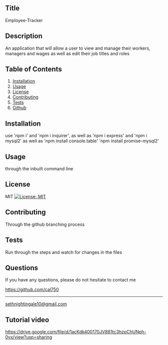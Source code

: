 ## Title
  Employee-Tracker
  
  ## Description 
  An application that will allow a user to view and manage their workers, managers and wages as well as edit their job titles and roles
    
  ## Table of Contents
  1. [Installation](#Installation)
  2. [Usage](#Usage)
  3. [License](#License)
  4. [Contributing](#Contributing)
  5. [Tests](#Tests)
  6. [Github](#Questions)
  
  ## Installation
  use 'npm i' and 'npm i inquirer', as well as 'npm i express' and 'npm i mysql2' as well as 'npm install console.table' 'npm install promise-mysql2'
  
  ## Usage
  through the inbuilt command line
  
  ## License
  MIT [![License: MIT](https://img.shields.io/badge/License-MIT-yellow.svg)](https://opensource.org/licenses/MIT)
  
  ## Contributing
  Through the github branching process
  
  ## Tests
  Run through the steps and watch for changes in the files
  
  ## Questions

  If you have any questions, please do not hesitate to
  contact me
  
  https://github.com/cal750
  - - -
  sethnightingale10@gmail.com

  ## Tutorial video
  https://drive.google.com/file/d/1acKdk400170JV881tc3hzpChUNph-0vx/view?usp=sharing
